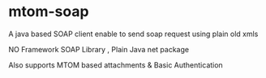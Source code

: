 # mtom-soap
A java based SOAP client enable to send soap request using plain old xmls

NO Framework SOAP Library , Plain Java net package

Also supports MTOM based attachments & Basic Authentication



